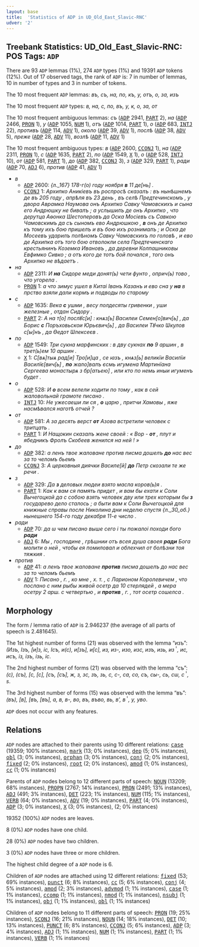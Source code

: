 ```yaml
---
layout: base
title:  'Statistics of ADP in UD_Old_East_Slavic-RNC'
udver: '2'
---
```


## Treebank Statistics: UD_Old_East_Slavic-RNC: POS Tags: `ADP`

There are 93 `ADP` lemmas (1%), 274 `ADP` types (1%) and 19391 `ADP` tokens (12%).
Out of 17 observed tags, the rank of `ADP` is: 7 in number of lemmas, 10 in number of types and 3 in number of tokens.

The 10 most frequent `ADP` lemmas: <em>въ, съ, на, по, къ, у, отъ, о, за, изъ</em>

The 10 most frequent `ADP` types:  <em>в, на, с, по, въ, у, к, о, за, от</em>

The 10 most frequent ambiguous lemmas: <em>съ</em> (<tt><a href="orv_rnc-pos-ADP.html">ADP</a></tt> 2941, <tt><a href="orv_rnc-pos-PART.html">PART</a></tt> 2), <em>на</em> (<tt><a href="orv_rnc-pos-ADP.html">ADP</a></tt> 2466, <tt><a href="orv_rnc-pos-PRON.html">PRON</a></tt> 1), <em>у</em> (<tt><a href="orv_rnc-pos-ADP.html">ADP</a></tt> 1055, <tt><a href="orv_rnc-pos-NUM.html">NUM</a></tt> 1), <em>отъ</em> (<tt><a href="orv_rnc-pos-ADP.html">ADP</a></tt> 1014, <tt><a href="orv_rnc-pos-PART.html">PART</a></tt> 1), <em>о</em> (<tt><a href="orv_rnc-pos-ADP.html">ADP</a></tt> 683, <tt><a href="orv_rnc-pos-INTJ.html">INTJ</a></tt> 22), <em>противъ</em> (<tt><a href="orv_rnc-pos-ADP.html">ADP</a></tt> 114, <tt><a href="orv_rnc-pos-ADV.html">ADV</a></tt> 1), <em>около</em> (<tt><a href="orv_rnc-pos-ADP.html">ADP</a></tt> 39, <tt><a href="orv_rnc-pos-ADV.html">ADV</a></tt> 1), <em>послѣ</em> (<tt><a href="orv_rnc-pos-ADP.html">ADP</a></tt> 38, <tt><a href="orv_rnc-pos-ADV.html">ADV</a></tt> 5), <em>преже</em> (<tt><a href="orv_rnc-pos-ADP.html">ADP</a></tt> 28, <tt><a href="orv_rnc-pos-ADV.html">ADV</a></tt> 11), <em>возлѣ</em> (<tt><a href="orv_rnc-pos-ADP.html">ADP</a></tt> 11, <tt><a href="orv_rnc-pos-ADV.html">ADV</a></tt> 1)

The 10 most frequent ambiguous types:  <em>в</em> (<tt><a href="orv_rnc-pos-ADP.html">ADP</a></tt> 2600, <tt><a href="orv_rnc-pos-CCONJ.html">CCONJ</a></tt> 1), <em>на</em> (<tt><a href="orv_rnc-pos-ADP.html">ADP</a></tt> 2311, <tt><a href="orv_rnc-pos-PRON.html">PRON</a></tt> 1), <em>с</em> (<tt><a href="orv_rnc-pos-ADP.html">ADP</a></tt> 1635, <tt><a href="orv_rnc-pos-PART.html">PART</a></tt> 2), <em>по</em> (<tt><a href="orv_rnc-pos-ADP.html">ADP</a></tt> 1549, <tt><a href="orv_rnc-pos-X.html">X</a></tt> 1), <em>о</em> (<tt><a href="orv_rnc-pos-ADP.html">ADP</a></tt> 528, <tt><a href="orv_rnc-pos-INTJ.html">INTJ</a></tt> 10), <em>от</em> (<tt><a href="orv_rnc-pos-ADP.html">ADP</a></tt> 581, <tt><a href="orv_rnc-pos-PART.html">PART</a></tt> 1), <em>до</em> (<tt><a href="orv_rnc-pos-ADP.html">ADP</a></tt> 382, <tt><a href="orv_rnc-pos-CCONJ.html">CCONJ</a></tt> 3), <em>з</em> (<tt><a href="orv_rnc-pos-ADP.html">ADP</a></tt> 329, <tt><a href="orv_rnc-pos-PART.html">PART</a></tt> 1), <em>ради</em> (<tt><a href="orv_rnc-pos-ADP.html">ADP</a></tt> 70, <tt><a href="orv_rnc-pos-ADJ.html">ADJ</a></tt> 6), <em>против</em> (<tt><a href="orv_rnc-pos-ADP.html">ADP</a></tt> 41, <tt><a href="orv_rnc-pos-ADV.html">ADV</a></tt> 1)


* <em>в</em>
  * <tt><a href="orv_rnc-pos-ADP.html">ADP</a></tt> 2600: <em>{л._167} 178-г(о) году ноября <b>в</b> 11 де[нь] .</em>
  * <tt><a href="orv_rnc-pos-CCONJ.html">CCONJ</a></tt> 1: <em>Архипко Аникіевъ въ роспросѣ сказалъ : въ нынѣшнемъ де въ 205 году , апрѣля въ 23 день , въ селѣ Предтечинскомъ , у двора Аврамка Наумова онъ Архипко Савку Чамовскихъ и сына его Андрюшку не бивалъ ; а услышилъ де онъ Архипко , что дерутца Аѳонка Шестоперовъ да Оска Мосіевъ съ Савкою Чамовскимъ да съ сыномъ ево Андрюшкою , <b>в</b> онъ де Архипко къ тому ихъ бою пришелъ и въ бою ихъ рознималъ ; и Оска де Мосеевъ ударилъ полѣномъ Савку Чамовскихъ по головѣ , и ево де Архипка отъ того бою отволокли села Предтечинскаго крестьянинъ Коземка Ивановъ , да деревни Колпашниковы Евфимко Сивко ; а отъ кого де тотъ бой почался , того онъ Архипко не вѣдаетъ .</em>
* <em>на</em>
  * <tt><a href="orv_rnc-pos-ADP.html">ADP</a></tt> 2311: <em>И <b>на</b> Сидоре меди донят(ь) чети фунто , оприч(ь) тово , что угорела .</em>
  * <tt><a href="orv_rnc-pos-PRON.html">PRON</a></tt> 1: <em>а что зимус ушел в Китаі Іванъ Казанъ и ево сна у <b>на</b> в прство взяли дали кормъ и подводы по старому</em>
* <em>с</em>
  * <tt><a href="orv_rnc-pos-ADP.html">ADP</a></tt> 1635: <em>Века <b>с</b> ушми , весу полдесяты гривенки , уши железные , отдан Сидору .</em>
  * <tt><a href="orv_rnc-pos-PART.html">PART</a></tt> 2: <em>А на т[о] послꙋс[и] : кнѧз[ь] Василеи Семен[о]вич[ь] , да Борис <b>с</b> Поръховьскои Юрьєвич[ь] , да Василеи Тꙋчко Ѡкулов с[ы]нъ , да Ѳедот Ѡлексеєв .</em>
* <em>по</em>
  * <tt><a href="orv_rnc-pos-ADP.html">ADP</a></tt> 1549: <em>Три сукна марфинских : в дву сукнах <b>по</b> 9 аршин , в трет(ь)ем 10 аршин .</em>
  * <tt><a href="orv_rnc-pos-X.html">X</a></tt> 1: <em>С[вѧ]тыѧ рад[и] Тро[и]ца , се ꙗзъ , кнѧз[ь] великїи Василїи Василїє[вич[ь] , <b>по</b> жало]валъ єсмь игумена Мартинїана Сергеева монастырѧ з бр[атьею] , или кто по немь иныи игуменъ будет .</em>
* <em>о</em>
  * <tt><a href="orv_rnc-pos-ADP.html">ADP</a></tt> 528: <em>И <b>о</b> всем велели ходити по тому , как в сей жаловольнай грамоте писано .</em>
  * <tt><a href="orv_rnc-pos-INTJ.html">INTJ</a></tt> 10: <em>Не ужесаеши ли ся , <b>о</b> царю , притчи Хамовы , яже насмѣвался наготѣ отчей ?</em>
* <em>от</em>
  * <tt><a href="orv_rnc-pos-ADP.html">ADP</a></tt> 581: <em>А за десять верст <b>от</b> Азова встретили человек с тритцать .</em>
  * <tt><a href="orv_rnc-pos-PART.html">PART</a></tt> 1: <em>И Нащокин сказалъ жене своей : « Вор - <b>от</b> , плут и ябедникъ Фролъ Скобеев женился на ней ! »</em>
* <em>до</em>
  * <tt><a href="orv_rnc-pos-ADP.html">ADP</a></tt> 382: <em>а ленъ твое жаловане против писма дошелъ <b>до</b> нас вес за то челомъ бьемъ</em>
  * <tt><a href="orv_rnc-pos-CCONJ.html">CCONJ</a></tt> 3: <em>А церковныя диячки Василе[й] <b>до</b> Петр скозали те же речи .</em>
* <em>з</em>
  * <tt><a href="orv_rnc-pos-ADP.html">ADP</a></tt> 329: <em>Да <b>з</b> деловых людеи взято масла коров(ь)я .</em>
  * <tt><a href="orv_rnc-pos-PART.html">PART</a></tt> 1: <em>Как к вам ся память придет , и вам бы ехати к Соли Вычегоцкой да с собою взять человек дву или трех которым бы <b>з</b> государево дело сталось ; а быти вам к Соли Вычегоцкой для книжные справы после Николина дни неделю спустя {л._30_об.} нынешнего 154-го году декабря 11-е число .</em>
* <em>ради</em>
  * <tt><a href="orv_rnc-pos-ADP.html">ADP</a></tt> 70: <em>да ѡ чем писано выше сего і ты пожалоі походи бого <b>ради</b></em>
  * <tt><a href="orv_rnc-pos-ADJ.html">ADJ</a></tt> 6: <em>Мы , господине , грѣшнии отъ всея душа своея <b>ради</b> Бога молити о ней , чтобы ея помиловал и облехчил от болѣзни тоя тяжкия .</em>
* <em>против</em>
  * <tt><a href="orv_rnc-pos-ADP.html">ADP</a></tt> 41: <em>а ленъ твое жаловане <b>против</b> писма дошелъ до нас вес за то челомъ бьемъ</em>
  * <tt><a href="orv_rnc-pos-ADV.html">ADV</a></tt> 1: <em>Писано , г. , ко мне , х. т. , с Ларионом Королевичем , что послано с ним рыбы живой осетр да 10 стерлядей , а мера осетру 2 арш. с четвертью , и <b>против</b> , г. , тот осетр сошелса .</em>

## Morphology

The form / lemma ratio of `ADP` is 2.946237 (the average of all parts of speech is 2.481645).

The 1st highest number of forms (21) was observed with the lemma “изъ”: <em>(Изъ, Iзъ, [и]з, iс, Ісъ, и(с), и[зъ], и[с], из, из-, изо, изс, изъ, изь, изⸯ, ис, исъ, із, ізъ, ізь, іс</em>.

The 2nd highest number of forms (21) was observed with the lemma “съ”: <em>(с), (съ), [с, [с], [съ, [съ], ж, з, зс, зъ, зь, с, с-, са, со, съ, сы-, сь, сѡ, сⸯ, ѕ</em>.

The 3rd highest number of forms (15) was observed with the lemma “въ”: <em>(въ), [в], [въ, [въ], а, в, в-, во, въ, въво, вь, в’, вⸯ, у, уво</em>.

`ADP` does not occur with any features.


## Relations

`ADP` nodes are attached to their parents using 10 different relations: <tt><a href="orv_rnc-dep-case.html">case</a></tt> (19359; 100% instances), <tt><a href="orv_rnc-dep-mark.html">mark</a></tt> (13; 0% instances), <tt><a href="orv_rnc-dep-dep.html">dep</a></tt> (5; 0% instances), <tt><a href="orv_rnc-dep-obl.html">obl</a></tt> (3; 0% instances), <tt><a href="orv_rnc-dep-orphan.html">orphan</a></tt> (3; 0% instances), <tt><a href="orv_rnc-dep-conj.html">conj</a></tt> (2; 0% instances), <tt><a href="orv_rnc-dep-fixed.html">fixed</a></tt> (2; 0% instances), <tt><a href="orv_rnc-dep-root.html">root</a></tt> (2; 0% instances), <tt><a href="orv_rnc-dep-amod.html">amod</a></tt> (1; 0% instances), <tt><a href="orv_rnc-dep-cc.html">cc</a></tt> (1; 0% instances)

Parents of `ADP` nodes belong to 12 different parts of speech: <tt><a href="orv_rnc-pos-NOUN.html">NOUN</a></tt> (13209; 68% instances), <tt><a href="orv_rnc-pos-PROPN.html">PROPN</a></tt> (2767; 14% instances), <tt><a href="orv_rnc-pos-PRON.html">PRON</a></tt> (2491; 13% instances), <tt><a href="orv_rnc-pos-ADJ.html">ADJ</a></tt> (491; 3% instances), <tt><a href="orv_rnc-pos-DET.html">DET</a></tt> (223; 1% instances), <tt><a href="orv_rnc-pos-NUM.html">NUM</a></tt> (115; 1% instances), <tt><a href="orv_rnc-pos-VERB.html">VERB</a></tt> (64; 0% instances), <tt><a href="orv_rnc-pos-ADV.html">ADV</a></tt> (19; 0% instances), <tt><a href="orv_rnc-pos-PART.html">PART</a></tt> (4; 0% instances), <tt><a href="orv_rnc-pos-ADP.html">ADP</a></tt> (3; 0% instances), <tt><a href="orv_rnc-pos-X.html">X</a></tt> (3; 0% instances),  (2; 0% instances)

19352 (100%) `ADP` nodes are leaves.

8 (0%) `ADP` nodes have one child.

28 (0%) `ADP` nodes have two children.

3 (0%) `ADP` nodes have three or more children.

The highest child degree of a `ADP` node is 6.

Children of `ADP` nodes are attached using 12 different relations: <tt><a href="orv_rnc-dep-fixed.html">fixed</a></tt> (53; 69% instances), <tt><a href="orv_rnc-dep-punct.html">punct</a></tt> (6; 8% instances), <tt><a href="orv_rnc-dep-cc.html">cc</a></tt> (5; 6% instances), <tt><a href="orv_rnc-dep-conj.html">conj</a></tt> (4; 5% instances), <tt><a href="orv_rnc-dep-amod.html">amod</a></tt> (2; 3% instances), <tt><a href="orv_rnc-dep-advmod.html">advmod</a></tt> (1; 1% instances), <tt><a href="orv_rnc-dep-case.html">case</a></tt> (1; 1% instances), <tt><a href="orv_rnc-dep-ccomp.html">ccomp</a></tt> (1; 1% instances), <tt><a href="orv_rnc-dep-nmod.html">nmod</a></tt> (1; 1% instances), <tt><a href="orv_rnc-dep-nsubj.html">nsubj</a></tt> (1; 1% instances), <tt><a href="orv_rnc-dep-obj.html">obj</a></tt> (1; 1% instances), <tt><a href="orv_rnc-dep-obl.html">obl</a></tt> (1; 1% instances)

Children of `ADP` nodes belong to 11 different parts of speech: <tt><a href="orv_rnc-pos-PRON.html">PRON</a></tt> (19; 25% instances), <tt><a href="orv_rnc-pos-SCONJ.html">SCONJ</a></tt> (16; 21% instances), <tt><a href="orv_rnc-pos-NOUN.html">NOUN</a></tt> (14; 18% instances), <tt><a href="orv_rnc-pos-DET.html">DET</a></tt> (10; 13% instances), <tt><a href="orv_rnc-pos-PUNCT.html">PUNCT</a></tt> (6; 8% instances), <tt><a href="orv_rnc-pos-CCONJ.html">CCONJ</a></tt> (5; 6% instances), <tt><a href="orv_rnc-pos-ADP.html">ADP</a></tt> (3; 4% instances), <tt><a href="orv_rnc-pos-ADJ.html">ADJ</a></tt> (1; 1% instances), <tt><a href="orv_rnc-pos-NUM.html">NUM</a></tt> (1; 1% instances), <tt><a href="orv_rnc-pos-PART.html">PART</a></tt> (1; 1% instances), <tt><a href="orv_rnc-pos-VERB.html">VERB</a></tt> (1; 1% instances)

